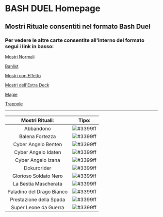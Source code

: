 # BASH DUEL Homepage

## Mostri Rituale consentiti nel formato Bash Duel 

### Per vedere le altre carte consentite all'interno del formato segui i link in basso:


[Mostri Normali](../NormalMonsters/MostriNormali.md)

[Banlist](../README.md)

[Mostri con Effetto](../EffectMonsters/MostriEffetto.md)

[Mostri dell'Extra Deck](../ExtraDeckMonsters/MostriExtraDeck.md)

[Magie](../Spells/Magie.md)

[Trappole](../Traps/Trappole.md)

---


|Mostri Rituali:                    |Tipo: |
|:-------------------------:|:----:|
| Abbandono                 | ![#3399ff](https://placehold.co/15x15/3399ff/3399ff.png) |
| Balena Fortezza           | ![#3399ff](https://placehold.co/15x15/3399ff/3399ff.png) |
| Cyber Angelo Benten       | ![#3399ff](https://placehold.co/15x15/3399ff/3399ff.png) |
| Cyber Angelo Idaten       | ![#3399ff](https://placehold.co/15x15/3399ff/3399ff.png) |
| Cyber Angelo Izana        | ![#3399ff](https://placehold.co/15x15/3399ff/3399ff.png) |
| Dokurorider               | ![#3399ff](https://placehold.co/15x15/3399ff/3399ff.png) |
| Glorioso Soldato Nero     | ![#3399ff](https://placehold.co/15x15/3399ff/3399ff.png) |
| La Bestia Mascherata      | ![#3399ff](https://placehold.co/15x15/3399ff/3399ff.png) |
| Paladino del Drago Bianco | ![#3399ff](https://placehold.co/15x15/3399ff/3399ff.png) |
| Prestazione della Spada   | ![#3399ff](https://placehold.co/15x15/3399ff/3399ff.png) |
| Super Leone da Guerra     | ![#3399ff](https://placehold.co/15x15/3399ff/3399ff.png) |
